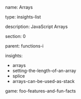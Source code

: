 name: Arrays

type: insights-list

description: JavaScript Arrays

section: 0

parent: functions-i

insights:
  - arrays
  - setting-the-length-of-an-array
  - splice
  - arrays-can-be-used-as-stack


game: foo-features-and-fun-facts
